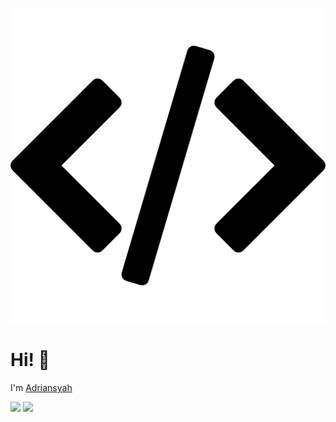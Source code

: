[
![](https://github.com/adriansyah-kadir/adriansyah-kadir/blob/main/assets/programming-code-signs.png)
](https://adriansyah-kadir.github.io)
# Hi! :wave:
<p>I'm <a href="https://adriansyah-kadir.github.io">Adriansyah</a></p>
<img src="https://github-readme-stats.vercel.app/api?username=adriansyah-kadir&show_icons=true&count_private=true&theme=dark" />
<img src="https://github-readme-stats.vercel.app/api/top-langs/?username=adriansyah-kadir&hide=TeX&layout=compact&theme=dark"/>
